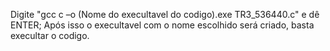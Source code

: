 Digite "gcc c –o (Nome do execultavel do codigo).exe TR3_536440.c" e dê ENTER;
Após isso o execultavel com o nome escolhido será criado, basta execultar o codigo.
